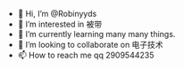 - 👋 Hi, I’m @Robinyyds
- 👀 I’m interested in 被带
- 🌱 I’m currently learning  many many things.
- 💞️ I’m looking to collaborate on 电子技术
- 📫 How to reach me qq 2909544235

<!---
Robinyyds/Robinyyds is a ✨ special ✨ repository because its `README.md` (this file) appears on your GitHub profile.
You can click the Preview link to take a look at your changes.
--->
